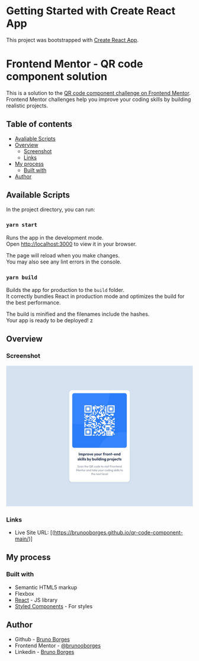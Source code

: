 # Getting Started with Create React App

This project was bootstrapped with [Create React App](https://github.com/facebook/create-react-app).

# Frontend Mentor - QR code component solution

This is a solution to the [QR code component challenge on Frontend Mentor](https://www.frontendmentor.io/challenges/qr-code-component-iux_sIO_H). Frontend Mentor challenges help you improve your coding skills by building realistic projects.

## Table of contents

- [Avaliable Scripts](#avaliable-scripts)
- [Overview](#overview)
  - [Screenshot](#screenshot)
  - [Links](#links)
- [My process](#my-process)
  - [Built with](#built-with)
- [Author](#author)

## Available Scripts

In the project directory, you can run:

### `yarn start`

Runs the app in the development mode.\
Open [http://localhost:3000](http://localhost:3000) to view it in your browser.

The page will reload when you make changes.\
You may also see any lint errors in the console.

### `yarn build`

Builds the app for production to the `build` folder.\
It correctly bundles React in production mode and optimizes the build for the best performance.

The build is minified and the filenames include the hashes.\
Your app is ready to be deployed!
z

## Overview

### Screenshot

![](./public/screenshot.jpg)

### Links

- Live Site URL: [(https://brunooborges.github.io/qr-code-component-main/)]

## My process

### Built with

- Semantic HTML5 markup
- Flexbox
- [React](https://reactjs.org/) - JS library
- [Styled Components](https://styled-components.com/) - For styles

## Author

- Github - [Bruno Borges](https://github.com/brunooborges)
- Frontend Mentor - [@brunooborges](https://www.frontendmentor.io/profile/brunooborges)
- Linkedin - [Bruno Borges](https://www.linkedin.com/in/bruno-borges-33173a18b/)
